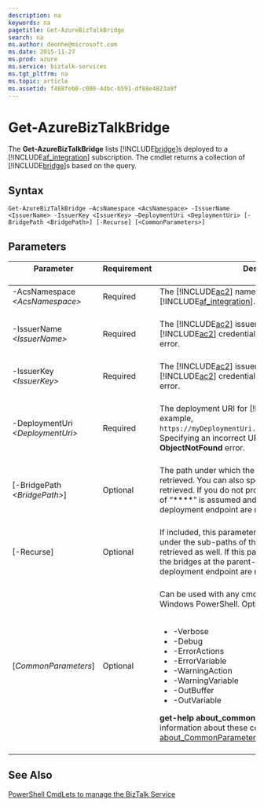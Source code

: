 ```yaml
---
description: na
keywords: na
pagetitle: Get-AzureBizTalkBridge
search: na
ms.author: deonhe@microsoft.com
ms.date: 2015-11-27
ms.prod: azure
ms.service: biztalk-services
ms.tgt_pltfrm: na
ms.topic: article
ms.assetid: f468feb0-c000-4dbc-b591-df88e4823a9f
---
```

# Get-AzureBizTalkBridge
The **Get-AzureBizTalkBridge** lists [!INCLUDE[bridge](/Token/bridge_md.md)]s deployed to a [!INCLUDE[af_integration](/Token/af_integration_md.md)] subscription. The cmdlet returns a collection of [!INCLUDE[bridge](/Token/bridge_md.md)]s based on the query.

## Syntax
`Get-AzureBizTalkBridge –AcsNamespace <AcsNamespace> -IssuerName <IssuerName> -IssuerKey <IssuerKey> –DeploymentUri <DeploymentUri> [-BridgePath <BridgePath>] [-Recurse] [<CommonParameters>]`

## Parameters

|Parameter <br /> <br />|Requirement <br /> <br />|Description <br /> <br />|
|-------------|---------------|---------------|
|-AcsNamespace *&lt;AcsNamespace&gt;* <br /> <br />|Required <br /> <br />|The [!INCLUDE[ac2](/Token/ac2_md.md)] namespace associated with [!INCLUDE[af_integration](/Token/af_integration_md.md)]. <br /> <br />|
|-IssuerName *&lt;IssuerName&gt;* <br /> <br />|Required <br /> <br />|The [!INCLUDE[ac2](/Token/ac2_md.md)] issuer name. Specifying incorrect [!INCLUDE[ac2](/Token/ac2_md.md)] credentials results in an authentication error. <br /> <br />|
|-IssuerKey *&lt;IssuerKey&gt;* <br /> <br />|Required <br /> <br />|The [!INCLUDE[ac2](/Token/ac2_md.md)] issuer key. Specifying incorrect [!INCLUDE[ac2](/Token/ac2_md.md)] credentials results in an authentication error. <br /> <br />|
|-DeploymentUri *&lt;DeploymentUri&gt;* <br /> <br />|Required <br /> <br />|The deployment URI for [!INCLUDE[af_integration](/Token/af_integration_md.md)]. For example, `https://myDeploymentUri.biztalk.windows.net/default/`. Specifying an incorrect URL will result in an **ObjectNotFound** error. <br /> <br />|
|[-BridgePath *&lt;BridgePath&gt;*] <br /> <br />|Optional <br /> <br />|The path under which the list of bridges has to be retrieved. You can also specify the specified bridge to be retrieved. If you do not provide a path, the default value of “**\**” is assumed and all the bridges under the deployment endpoint are retrieved. <br /> <br />|
|[-Recurse] <br /> <br />|Optional <br /> <br />|If included, this parameter specifies that all the bridges under the sub-paths of the specified bridge path are retrieved as well. If this parameter is not included, only the bridges at the parent-level, immediately under the deployment endpoint are retrieved. <br /> <br />|
|[*CommonParameters*] <br /> <br />|Optional <br /> <br />|Can be used with any cmdlet and are implemented by Windows PowerShell. Options include: <br /> <br /><ul><li>-Verbose </li><li>-Debug </li><li>-ErrorActions </li><li>-ErrorVariable </li><li>-WarningAction </li><li>-WarningVariable </li><li>-OutBuffer </li><li>-OutVariable </li> </ul>**get-help about_commonparameters** provides detailed information about these common parameters. [about_CommonParameters](http://go.microsoft.com/fwlink/?LinkId=113216) is also a good resource. <br /> <br />|

## See Also
[PowerShell CmdLets to manage the BizTalk Service](/Topic/PowerShell_CmdLets_to_manage_the_BizTalk_Service.md)

